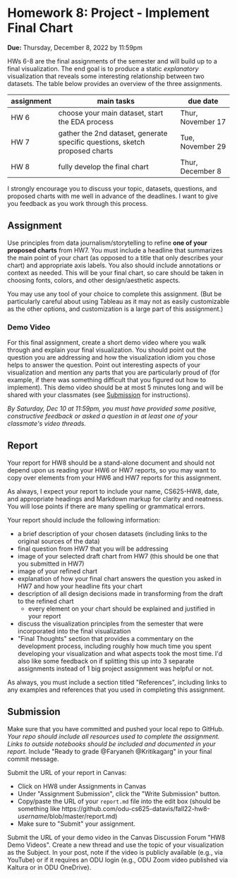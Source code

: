 # Homework 8: Project - Implement Final Chart

**Due:** Thursday, December 8, 2022 by 11:59pm

HWs 6-8 are the final assignments of the semester and will build up to a final visualization.  The end goal is to produce a static *explanatory* visualization that reveals some interesting relationship between two datasets. The table below provides an overview of the three assignments.

|assignment|main tasks|due date|
|---|---|---|
|HW 6|choose your main dataset, start the EDA process|Thur, November 17|
|HW 7|gather the 2nd dataset, generate specific questions, sketch proposed charts|Tue, November 29|
|HW 8|fully develop the final chart|Thur, December 8|

I strongly encourage you to discuss your topic, datasets, questions, and proposed charts with me well in advance of the deadlines. I want to give you feedback as you work through this process. 

## Assignment

Use principles from data journalism/storytelling to refine **one of your proposed charts** from HW7.  You must include a headline that summarizes the main point of your chart (as opposed to a title that only describes your chart) and appropriate axis labels. You also should include annotations or context as needed.  This will be your final chart, so care should be taken in choosing fonts, colors, and other design/aesthetic aspects.

You may use any tool of your choice to complete this assignment. (But be particularly careful about using Tableau as it may not as easily customizable as the other options, and customization is a large part of this assignment.)

### Demo Video

For this final assignment, create a short demo video where you walk through and explain your final visualization. You should point out the question you are addressing and how the visualization idiom you chose helps to answer the question.  Point out interesting aspects of your visualization and mention any parts that you are particularly proud of (for example, if there was something difficult that you figured out how to implement).  This demo video should be at most 5 minutes long and will be shared with your classmates (see [Submission](#submission) for instructions).

*By Saturday, Dec 10 at 11:59pm, you must have provided some positive, constructive feedback or asked a question in at least one of your classmate's video threads.*

## Report

Your report for HW8 should be a stand-alone document and should not depend upon us reading your HW6 or HW7 reports, so you may want to copy over elements from your HW6 and HW7 reports for this assignment.

As always, I expect your report to include your name, CS625-HW8, date, and appropriate headings and Markdown markup for clarity and neatness. You will lose points if there are many spelling or grammatical errors. 

Your report should include the following information:
* a brief description of your chosen datasets  (including links to the original sources of the data)
* final question from HW7 that you will be addressing
* image of your selected draft chart from HW7 (this should be one that you submitted in HW7)
* image of your refined chart
* explanation of how your final chart answers the question you asked in HW7 and how your headline fits your chart
* description of all design decisions made in transforming from the draft to the refined chart 
    * every element on your chart should be explained and justified in your report
* discuss the visualization principles from the semester that were incorporated into the final visualization
* "Final Thoughts" section that provides a commentary on the development process, including roughly how much time you spent developing your visualization and what aspects took the most time. I'd also like some feedback on if splitting this up into 3 separate assignments instead of 1 big project assignment was helpful or not.

As always, you must include a section titled "References", including links to any examples and references that you used in completing this assignment.

## Submission
Make sure that you have committed and pushed your local repo to GitHub.   *Your repo should include all resources used to complete the assignment.  Links to outside notebooks should be included and documented in your report.* Include "Ready to grade @Faryaneh @Kritikagarg" in your final commit message. 

Submit the URL of your report in Canvas:
* Click on HW8 under Assignments in Canvas
* Under "Assignment Submission", click the "Write Submission" button.
* Copy/paste the URL of your `report.md` file into the edit box (should be something like https<nolink>://github.com/odu-cs625-datavis/fall22-hw8-*username*/blob/master/report.md)
* Make sure to "Submit" your assignment.

 Submit the URL of your demo video in the Canvas Discussion Forum "HW8 Demo Videos".  Create a new thread and use the topic of your visualization as the Subject.  In your post, note if the video is publicly available (e.g., via YouTube) or if it requires an ODU login (e.g., ODU Zoom video published via Kaltura or in ODU OneDrive).
